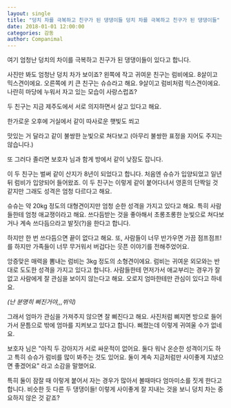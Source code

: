 ```yaml
---
layout: single
title: "덩치 차를 극복하고 친구가 된 댕댕이들 덩치 차를 극복하고 친구가 된 댕댕이들"
date: 2018-01-01 12:00:00
categories: 감동
author: Companimal
---
```


여기 엄청난 덩치의 차이를 극복하고 친구가 된 댕댕이들이 있다고 합니다.

사진만 봐도 엄청난 덩치 차가 보이죠? 왼쪽에 작고 귀여운 친구는 럼비에요. 8살이고 믹스견이에요. 오른쪽에 키 큰 친구는 슈슈라고 해요. 9살이고 럼비처럼 믹스견이에요. 나란히 마당에 누워서 자고 있는 모습이 사랑스럽죠?

두 친구는 지금 제주도에서 서로 의지하면서 살고 있다고 해요.

한가로운 오후에 거실에서 같이 따사로운 햇빛도 쐬고

맛있는 거 달라고 같이 불쌍한 눈빛으로 쳐다보고 (아무리 불쌍한 표정을 지어도 주지는 않습니다.)

또 그러다 졸리면 보호자 님과 함게 방에서 같이 낮잠도 잡니다.

이 두 친구는 벌써 같이 산지가 8년이 되었다고 합니다. 처음엔 슈슈가 입양되었고 일년 뒤 럼비가 입양되어 들어왔죠. 이 두 친구는 이렇게 같이 붙어다녀서 영혼의 단짝일 것 같지만 그래도 성격은 엄청 다르다고 해요.

슈슈는 약 20kg 정도의 대형견이지만 엄청 순한 성격을 가지고 있다고 해요. 특히 사람들한테 엄청 애교쟁이라고 해요. 쓰다듬받는 것을 좋아해서 초롱초롱한 눈빛으로 쳐다보거나 계속 쓰다듬으라고 발짓(?)을 한다고 합니다.

하지만 한 번 쓰다듬으면 끝이 없다고 해요. 또, 사람들이 너무 반가우면 가끔 점프점프!를 하지만 가족들이 너무 무거워서 버겁다는 웃픈 이야기를 전해주었어요.

앙증맞은 매력을 뽐내는 럼비는 3kg 정도의 소형견이에요. 럼비는 귀여운 외모와는 반대로 도도한 성격을 가지고 있다고 합니다. 사람들한테 먼저가서 애교부리는 경우가 잘 없고 사람에게 잘 관심을 보이지 않는다고 해요. 오로지 엄마한테만 관심이 있다고 하네요.

_(난 분명히 삐진거야,,,쒸익)_

그래서 엄마가 관심을 가져주지 않으면 잘 삐진다고 해요. 사진처럼 삐지면 방으로 들어가서 문틈으로 밖에 엄마를 지켜보고 있다고 합니다. 삐졌는데 이렇게 귀여울 수가 없네요.

보호자 님은 "아직 두 강아지가 서로 싸운적이 없어요. 둘다 워낙 온순한 성격이기도 하고 특히 슈슈가 럼비를 많이 봐주는 것도 있어요. 둘이 계속 지금처럼만 사이좋게 지냈으면 좋겠어요" 라고 소감을 말했어요.

특히 둘이 잠잘 때 이렇게 붙어서 자는 경우가 많아서 볼때마다 엄마미소를 짓게 한다고 합니다. 비슷한 듯 다른 두 댕댕이들! 이렇게 사이좋게 잘 지내는 것을 보니 덩치 차는 중요하지 않은 것 같죠?
